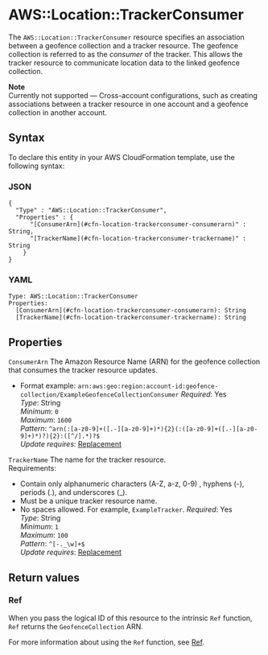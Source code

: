 # AWS::Location::TrackerConsumer<a name="aws-resource-location-trackerconsumer"></a>

The `AWS::Location::TrackerConsumer` resource specifies an association between a geofence collection and a tracker resource\. The geofence collection is referred to as the *consumer* of the tracker\. This allows the tracker resource to communicate location data to the linked geofence collection\.

**Note**  
Currently not supported — Cross\-account configurations, such as creating associations between a tracker resource in one account and a geofence collection in another account\.

## Syntax<a name="aws-resource-location-trackerconsumer-syntax"></a>

To declare this entity in your AWS CloudFormation template, use the following syntax:

### JSON<a name="aws-resource-location-trackerconsumer-syntax.json"></a>

```
{
  "Type" : "AWS::Location::TrackerConsumer",
  "Properties" : {
      "[ConsumerArn](#cfn-location-trackerconsumer-consumerarn)" : String,
      "[TrackerName](#cfn-location-trackerconsumer-trackername)" : String
    }
}
```

### YAML<a name="aws-resource-location-trackerconsumer-syntax.yaml"></a>

```
Type: AWS::Location::TrackerConsumer
Properties: 
  [ConsumerArn](#cfn-location-trackerconsumer-consumerarn): String
  [TrackerName](#cfn-location-trackerconsumer-trackername): String
```

## Properties<a name="aws-resource-location-trackerconsumer-properties"></a>

`ConsumerArn`  <a name="cfn-location-trackerconsumer-consumerarn"></a>
The Amazon Resource Name \(ARN\) for the geofence collection that consumes the tracker resource updates\.  
+ Format example: `arn:aws:geo:region:account-id:geofence-collection/ExampleGeofenceCollectionConsumer`
*Required*: Yes  
*Type*: String  
*Minimum*: `0`  
*Maximum*: `1600`  
*Pattern*: `^arn(:[a-z0-9]+([.-][a-z0-9]+)*){2}(:([a-z0-9]+([.-][a-z0-9]+)*)?){2}:([^/].*)?$`  
*Update requires*: [Replacement](https://docs.aws.amazon.com/AWSCloudFormation/latest/UserGuide/using-cfn-updating-stacks-update-behaviors.html#update-replacement)

`TrackerName`  <a name="cfn-location-trackerconsumer-trackername"></a>
The name for the tracker resource\.  
Requirements:  
+ Contain only alphanumeric characters \(A\-Z, a\-z, 0\-9\) , hyphens \(\-\), periods \(\.\), and underscores \(\_\)\.
+ Must be a unique tracker resource name\.
+ No spaces allowed\. For example, `ExampleTracker`\.
*Required*: Yes  
*Type*: String  
*Minimum*: `1`  
*Maximum*: `100`  
*Pattern*: `^[-._\w]+$`  
*Update requires*: [Replacement](https://docs.aws.amazon.com/AWSCloudFormation/latest/UserGuide/using-cfn-updating-stacks-update-behaviors.html#update-replacement)

## Return values<a name="aws-resource-location-trackerconsumer-return-values"></a>

### Ref<a name="aws-resource-location-trackerconsumer-return-values-ref"></a>

When you pass the logical ID of this resource to the intrinsic `Ref` function, `Ref` returns the `GeofenceCollection` ARN\.

For more information about using the `Ref` function, see [Ref](https://docs.aws.amazon.com/AWSCloudFormation/latest/UserGuide/intrinsic-function-reference-ref.html)\.